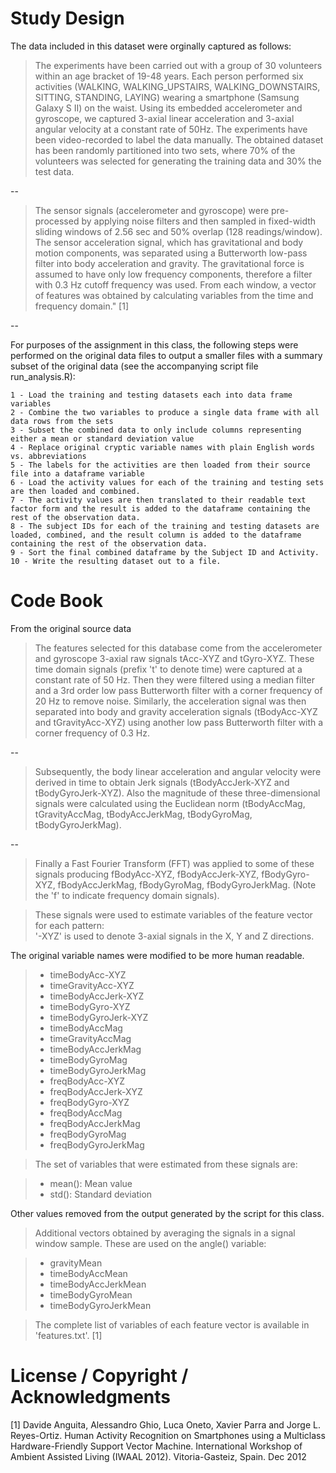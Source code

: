 

Study Design
=============

The data included in this dataset were orginally captured as follows:

>The experiments have been carried out with a group of 30 volunteers within an age bracket of 19-48 years. Each person performed six activities (WALKING, WALKING_UPSTAIRS, WALKING_DOWNSTAIRS, SITTING, STANDING, LAYING) wearing a smartphone (Samsung Galaxy S II) on the waist. Using its embedded accelerometer and gyroscope, we captured 3-axial linear acceleration and 3-axial angular velocity at a constant rate of 50Hz. The experiments have been video-recorded to label the data manually. The obtained dataset has been randomly partitioned into two sets, where 70% of the volunteers was selected for generating the training data and 30% the test data. 

--

>The sensor signals (accelerometer and gyroscope) were pre-processed by applying noise filters and then sampled in fixed-width sliding windows of 2.56 sec and 50% overlap (128 readings/window). The sensor acceleration signal, which has gravitational and body motion components, was separated using a Butterworth low-pass filter into body acceleration and gravity. The gravitational force is assumed to have only low frequency components, therefore a filter with 0.3 Hz cutoff frequency was used. From each window, a vector of features was obtained by calculating variables from the time and frequency domain." [1]

--

For purposes of the assignment in this class, the following steps were performed on the original data files to output a smaller files with a summary subset of the original data (see the accompanying script file run_analysis.R):

	1 - Load the training and testing datasets each into data frame variables
	2 - Combine the two variables to produce a single data frame with all data rows from the sets
	3 - Subset the combined data to only include columns representing either a mean or standard deviation value
	4 - Replace original cryptic variable names with plain English words vs. abbreviations
	5 - The labels for the activities are then loaded from their source file into a dataframe variable
	6 - Load the activity values for each of the training and testing sets are then loaded and combined.
	7 - The activity values are then translated to their readable text factor form and the result is added to the dataframe containing the rest of the observation data.
	8 - The subject IDs for each of the training and testing datasets are loaded, combined, and the result column is added to the dataframe containing the rest of the observation data.
	9 - Sort the final combined dataframe by the Subject ID and Activity.
	10 - Write the resulting dataset out to a file. 


Code Book
=========

From the original source data

>The features selected for this database come from the accelerometer and gyroscope 3-axial raw signals tAcc-XYZ and tGyro-XYZ. These time domain signals (prefix 't' to denote time) were captured at a constant rate of 50 Hz. Then they were filtered using a median filter and a 3rd order low pass Butterworth filter with a corner frequency of 20 Hz to remove noise. Similarly, the acceleration signal was then separated into body and gravity acceleration signals (tBodyAcc-XYZ and tGravityAcc-XYZ) using another low pass Butterworth filter with a corner frequency of 0.3 Hz.  

-- 

>Subsequently, the body linear acceleration and angular velocity were derived in time to obtain Jerk signals (tBodyAccJerk-XYZ and tBodyGyroJerk-XYZ). Also the magnitude of these three-dimensional signals were calculated using the Euclidean norm (tBodyAccMag, tGravityAccMag, tBodyAccJerkMag, tBodyGyroMag, tBodyGyroJerkMag). 

--

>Finally a Fast Fourier Transform (FFT) was applied to some of these signals producing fBodyAcc-XYZ, fBodyAccJerk-XYZ, fBodyGyro-XYZ, fBodyAccJerkMag, fBodyGyroMag, fBodyGyroJerkMag. (Note the 'f' to indicate frequency domain signals). 

>These signals were used to estimate variables of the feature vector for each pattern:  
'-XYZ' is used to denote 3-axial signals in the X, Y and Z directions.

The original variable names were modified to be more human readable.

> - timeBodyAcc-XYZ
> - timeGravityAcc-XYZ
> - timeBodyAccJerk-XYZ
> - timeBodyGyro-XYZ
> - timeBodyGyroJerk-XYZ
> - timeBodyAccMag
> - timeGravityAccMag
> - timeBodyAccJerkMag
> - timeBodyGyroMag
> - timeBodyGyroJerkMag
> - freqBodyAcc-XYZ
> - freqBodyAccJerk-XYZ
> - freqBodyGyro-XYZ
> - freqBodyAccMag
> - freqBodyAccJerkMag
> - freqBodyGyroMag
> - freqBodyGyroJerkMag

>The set of variables that were estimated from these signals are: 

> - mean(): Mean value
> - std(): Standard deviation

Other values removed from the output generated by the script for this class.

> Additional vectors obtained by averaging the signals in a signal window sample. These are used on the angle() variable:

> - gravityMean
> - timeBodyAccMean
> - timeBodyAccJerkMean
> - timeBodyGyroMean
> - timeBodyGyroJerkMean

>The complete list of variables of each feature vector is available in 'features.txt'.
[1]


License / Copyright / Acknowledgments
=====================================

[1] Davide Anguita, Alessandro Ghio, Luca Oneto, Xavier Parra and Jorge L. Reyes-Ortiz. Human Activity Recognition on Smartphones using a Multiclass Hardware-Friendly Support Vector Machine. International Workshop of Ambient Assisted Living (IWAAL 2012). Vitoria-Gasteiz, Spain. Dec 2012

